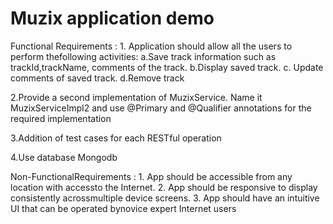 
# Muzix application demo

Functional Requirements : 1. Application should allow all the users to perform thefollowing activities:
a.Save track information such as trackId,trackName, comments of the track.
b.Display saved track.
c. Update comments of saved track.
d.Remove track

2.Provide a second implementation of MuzixService. Name it MuzixServiceImpl2 and use @Primary and @Qualifier annotations
 for the required implementation

3.Addition of test cases for each RESTful operation

4.Use database Mongodb

Non-FunctionalRequirements : 1. App should be accessible from any location with accessto the Internet.
2. App should be responsive to display consistently acrossmultiple device screens.
3. App should have an intuitive UI that can be operated bynovice expert Internet users

